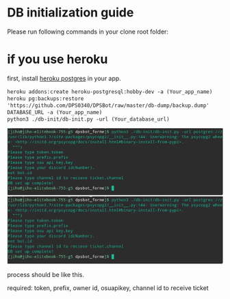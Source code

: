 # DB initialization guide

Please run following commands in your clone root folder:

# if you use heroku

first, install [heroku postgres](https://elements.heroku.com/addons/heroku-postgresql) in your app.

```
heroku addons:create heroku-postgresql:hobby-dev -a (Your_app_name)
heroku pg:backups:restore 'https://github.com/DPS0340/DPSBot/raw/master/db-dump/backup.dump' DATABASE_URL -a (Your_app_name)
python3 ./db-init/db-init.py -url (Your_database_url)
```


![db-setup-heroku](https://github.com/DPS0340/DPSBot/blob/gh-pages/Screenshot_20181223_162448.png)
![db-init.py](https://github.com/DPS0340/DPSBot/blob/gh-pages/Screenshot_20181223_162448.png)

process should be like this.

required: token, prefix, owner id, osuapikey, channel id to receive ticket
